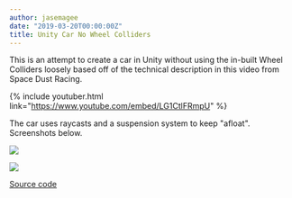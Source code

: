 ```yaml
---
author: jasemagee
date: "2019-03-20T00:00:00Z"
title: Unity Car No Wheel Colliders
---
```


This is an attempt to create a car in Unity without using the in-built Wheel Colliders loosely based off of the technical description in this video from Space Dust Racing.

{% include youtuber.html link="https://www.youtube.com/embed/LG1CtlFRmpU" %}

The car uses raycasts and a suspension system to keep "afloat". Screenshots below.

<div class="center-align">
<a href="/img/unitycarnowheelcolliders/car1.jpg"><img class="responsive-img" src="/img/unitycarnowheelcolliders/car1.jpg" /></a>

<a href="/img/unitycarnowheelcolliders/car2.jpg"><img class="responsive-img" src="/img/unitycarnowheelcolliders/car2.jpg" /></a>
</div>

[Source code](https://github.com/jasemagee/UnityCarNoWheelColliders)
